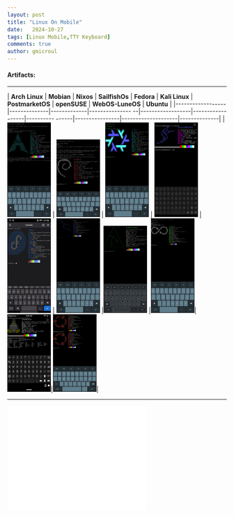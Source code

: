 ```yaml
---
layout: post
title: "Linux On Mobile"
date:   2024-10-27
tags: [Linux Mobile,TTY Keyboard]
comments: true
author: gmicroul
---
```


#### Artifacts:
---

|  **Arch Linux**  |  **Mobian**  |  **Nixos**  |  **SailfishOs**  |    **Fedora**    |  **Kali Linux**  |  **PostmarketOS**  |  **openSUSE**  |  **WebOS-LuneOS**  |  **Ubuntu**  |
|------------------|--------------|-------------|--------------- --|------------------|------------------|----------    ------|----------------|--------------------|--------------|
|<style>.custom-image {width: 100px;height: auto;}</style><img src="/images/archlinux-ttyescape.png" alt="image" class="custom-image">   | <style>.custom-image {width: 100px;height: auto;}</style><img src="/images/mobian-ttyescape.png" alt="image" class="custom-image">  | <style>.custom-image {width: 100px;height: auto;}</style><img src="/images/nixos-ttyescape.png" alt="image" class="custom-image">  | <style>.custom-image {width: 100px;height: auto;}</style><img src="/images/sailfishos.png" alt="image" class="custom-image">  | <style>.custom-image {width: 100px;height: auto;}</style><img src="/images/fedora.png" alt="image" class="custom-image">  | <style>.custom-image {width: 100px;height: auto;}</style><img src="/images/kali-tty.png" alt="image" class="custom-image">  |<style>.custom-image {width: 100px;height: auto;}</style><img src="/images/postmarketos-ttyescape.png" alt="image" class="custom-image"> |<style>.custom-image {width: 100px;height: auto;}</style><img src="/images/opensuse.png" alt="image" class="custom-image">|<style>.custom-image {width: 100px;height: auto;}</style><img src="/images/luneos-mido.png" alt="image" class="custom-image">|<style>.custom-image {width: 100px;height: auto;}</style><img src="/images/ubuntu-mido.png" alt="image" class="custom-image">|  
 
 ---

<iframe width="320" height="240" src="//player.bilibili.com/player.html?isOutside=true&aid=114732216360906&bvid=BV1cuK8znEXL&cid=30655974149&p=1" scrolling="no" border="0" frameborder="no" framespacing="0" allowfullscreen="true"></iframe>


